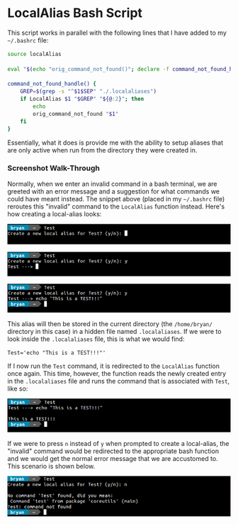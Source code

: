 # LocalAlias Bash Script
This script works in parallel with the following lines that I have added to my `~/.bashrc` file:

``` bash
source localAlias

eval "$(echo "orig_command_not_found()"; declare -f command_not_found_handle | tail -n +2)"

command_not_found_handle() {
    GREP=$(grep -s "^$1$SEP" "./.localaliases")
    if LocalAlias $1 "$GREP" "${@:2}"; then
        echo
        orig_command_not_found "$1"
    fi
}
```

Essentially, what it does is provide me with the ability to setup aliases that are only active when run from the directory they were created in.

### Screenshot Walk-Through

Normally, when we enter an invalid command in a bash terminal, we are greeted with an error message and a suggestion for what commands we could have meant instead. The snippet above (placed in my `~/.bashrc` file) reroutes this "invalid" command to the `LocalAlias` function instead. Here's how creating a local-alias looks:

![Create Alias](img/create.png "Create Alias")

![Create Alias #2](img/create2.png "Create Alias #2")

![Create Alias #3](img/create3.png "Create Alias #3")

This alias will then be stored in the current directory (the `/home/bryan/` directory in this case) in a hidden file named `.localaliases`. If we were to look inside the `.localaliases` file, this is what we would find:
```
Test='echo "This is a TEST!!!"'
```

If I now run the `Test` command, it is redirected to the `LocalAlias` function once again. This time, however, the function reads the newly created entry in the `.localaliases` file and runs the command that is associated with `Test`, like so:

![final](img/final.png)

If we were to press `n` instead of `y` when prompted to create a local-alias, the "invalid" command would be redirected to the appropriate bash function and we would get the normal error message that we are accustomed to. This scenario is shown below.

![nocreate](img/nocreate.png)
